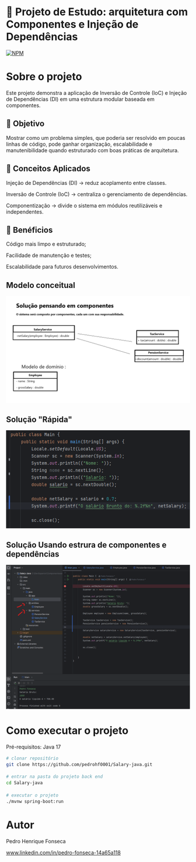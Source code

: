 # 🚀 Projeto de Estudo: arquitetura com Componentes e Injeção de Dependências
[![NPM](https://img.shields.io/npm/l/react)](https://github.com/pedrohf0001/Salary-java/blob/main/LICENSE) 

# Sobre o projeto

Este projeto demonstra a aplicação de Inversão de Controle (IoC) e Injeção de Dependências (DI) em uma estrutura modular baseada em componentes.

## 🎯 Objetivo

Mostrar como um problema simples, que poderia ser resolvido em poucas linhas de código, pode ganhar organização, escalabilidade e manutenibilidade quando estruturado com boas práticas de arquitetura.

## 🔑 Conceitos Aplicados

Injeção de Dependências (DI) → reduz acoplamento entre classes.

Inversão de Controle (IoC) → centraliza o gerenciamento de dependências.

Componentização → divide o sistema em módulos reutilizáveis e independentes.

## 🚀 Benéficios 

Código mais limpo e estruturado;

Facilidade de manutenção e testes;

Escalabilidade para futuros desenvolvimentos.

## Modelo conceitual
![Modelo Conceitual](https://github.com/pedrohf0001/assets/blob/c6b3cebf1cfadab867c62086133abe575729661c/Componentes%20e%20inje%C3%A7%C3%A3o%20de%20depend%C3%AAncia.png)


## Solução "Rápida"
![Modelo Conceitual](https://github.com/pedrohf0001/assets/blob/1ffa74321f4214713cc4b83b4a3d4a313c745662/Salary-Java/Solu%C3%A7%C3%A3o%20Simples.png)

## Solução Usando estrura de componentes e dependências
![Modelo Conceitual](https://github.com/pedrohf0001/assets/blob/1ffa74321f4214713cc4b83b4a3d4a313c745662/Salary-Java/inje%C3%A7%C3%A3o%20de%20depencia%20-%20codigo.png)

# Como executar o projeto

Pré-requisitos: Java 17

```bash
# clonar repositório
git clone https://github.com/pedrohf0001/Salary-java.git

# entrar na pasta do projeto back end
cd Salary-java

# executar o projeto
./mvnw spring-boot:run
```
# Autor

Pedro Henrique Fonseca

www.linkedin.com/in/pedro-fonseca-14a65a118


